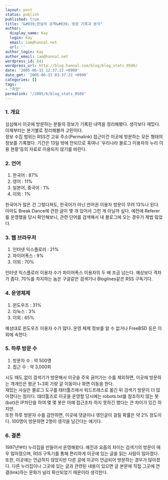 ```yaml
---
layout: post
status: publish
published: true
title: "&#039;한날의 공책&#039; 방문 기록과 분석"
author:
  display_name: Kay
  login: Kay
  email: iam@hannal.net
  url: ''
author_login: Kay
author_email: iam@hannal.net
wordpress_id: 641
wordpress_url: http://blog.hannal.com/blog/blog_stats_0506/
date: '2005-06-15 12:37:22 +0900'
date_gmt: '2005-06-15 03:37:22 +0900'
categories: []
tags:
- "희망"
permalink: "/2005/6/blog_stats_0506"
---
```

<h3>1. 개요</h3>
<p>심심해서 이곳에 방문하는 분들의 정보가 기록된 내역을 정리해봤다. 생각보다 재밌다. 이제부터는 분기별로 정리해볼까 고민이다.<br />
정보 수집 범위는 RSS건 고유 주소(Permalink) 접근이건 이곳에 방문하는 모든 형태의 정보를 기록했다. 기간은 13일 밖에 안되므로 혹여나 '우리나라 블로그 이용자의 누리 이용 현황'등의 자료로 이용되지 않기를 바란다.</p>
<h3>2. 언어</h3>
<ol>
<li>한국어 : 87%</li>
<li>영어 : 11%</li>
<li>일본어, 중국어 : 1%</li>
<li>이외 : 1%</li>
</ol>
<p>한국어가 많은 건 그렇다쳐도, 한국어가 아닌 언어권 이용자 방문이 무려 13%나 된다. 아마도 Break Dance에 관한 글이 몇 개 있어서 그런 게 아닐까 싶다. 예전에 Referer를 운영했을 당시 확인해보니, 관련 단어를 검색해서 내 블로그에 오는 경우가 제법 많았다.</p>
<h3>3. 웹 브라우저</h3>
<ol>
<li>인터넷 익스플로러 : 21%</li>
<li>파이어폭스 : 9%</li>
<li>이외 : 70%</li>
</ol>
<p>인터넷 익스플로러 이용자 수가 파이어폭스 이용자의 두 배 조금 넘는다. 예상보다 격차가 좁다. 70%를 차지하는 놈은 구글같은 검색기나 Bloglines같은 RSS 구독기다.</p>
<h3>4. 운영체제</h3>
<ol>
<li>윈도우즈 : 31%</li>
<li>리눅스 : 3%</li>
<li>이외 : 65%</li>
</ol>
<p>예상대로 윈도우즈 이용자 수가 많다. 운영 체제 정보를 알 수 없거나 FreeBSD 등은 이외에 속한다.</p>
<h3>5. 하루 방문 수</h3>
<ol>
<li>방문자 수 : 약 500명</li>
<li>접근 수 : 약 3,000회</li>
</ol>
<p>시도 때도 없이 검색기가 방문해서 이곳을 주욱 긁어가는 수를 제외하면, 이곳에 방문하는 개개인은 평균 1~3회 가량 글 이동이나 화면 이동을 한다.<br />
재밌는 사실은 블로그 도구를 태터툴즈에서 워드프레스로 옮긴 뒤 검색기 방문이 더 많아졌다는 점이다. 태터툴즈로 이곳을 운영할 당시에는 robots.txt를 참조하지 않는 봇(bot)은 IP차단을 하여 몇 몇 봇은 아예 접근조차 하지 못하긴 했다는 큰 차이가 있긴 하지만.<br />
또한 하루 방문자 수를 감안하면, 이곳에 댓글이나 엮인글이 걸릴 확률은 약 2% 정도이다. 100명이 방문하면 2명이 생각을 남긴다는 얘기다.</p>
<h3>6. 결론</h3>
<p>1997년부터 누리집을 만들어서 운영해왔다. 예전과 요즘의 차이는 검색기의 방문이 매우 많아졌으며, RSS 구독기를 통해 편리하게 이곳에 있는 글을 읽는 사람이 많아졌다. 또한, 이곳에는 언급하지 않았지만 다른 글에 이곳이 언급되어 방문하는 경우가 많아졌다. 다른 누리집이나 그곳에 있는 글과 관련된 내용이 있으면 글 본문에 직접 그곳에 연결(link)하는 문화가 널리 확산되었기 때문이라 생각한다.</p>

